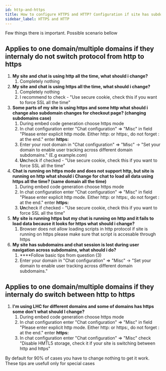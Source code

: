 ```yaml
---
id: http-and-https
title: How to configure HTTPS and HTTP? Configuration if site has subdomains.
sidebar_label: HTTPS and HTTP
---
```


Few things there is important. Possible scenario bellow

## Applies to one domain/multiple domains if they internaly do not switch protocol from http to https

1.  **My site and chat is using http all the time, what should i change?**
    1.  Completely nothing
2.  **My site and chat is using https all the time, what should i change?**
    1.  Completely nothing
    2.  I recommend to check - "Use secure cookie, check this if you want to force SSL all the time"
3.  **Some parts of my site is using https and some http what should i change also subdomain changes for checkout page? (changing subdomains case)**
    1.  During embed code generation choose https mode
    2.  In chat configuration enter "Chat configuration" => "Misc" in field "Please enter explicit http mode. Either http: or https:, do not forget : at the end." enter **https:**
    3.  Enter your root domain in "Chat configuration" => "Misc" -> "Set your domain to enable user tracking across different domain subdomains." (E.g example.com)
    4.  **Un**check if checked - "Use secure cookie, check this if you want to force SSL all the time"
4.  **Chat is running on https mode and does not support http, but site is running on http what should i Change for chat to load all data using https all the time? (same domain all the time)**
    1.  During embed code generation choose https mode
    2.  In chat configuration enter "Chat configuration" => "Misc" in field "Please enter explicit http mode. Either http: or https:, do not forget : at the end." enter **https:**
    3.  **Un**check if checked - "Use secure cookie, check this if you want to force SSL all the time"
5.  ​**My site is running https but my chat is running on http and it fails to load data because it looks for https what should i change?**
    1.  Browser does not allow loading scripts in http protocol if site is running on https please make sure that script is accesable through https
6.  **My site has subdomains and chat session is lost during user navigation across subdomains, what should i do?**
    1.  **​**Follow basic tips from question (3)
    2.  Enter your domain in "Chat configuration" => "Misc" -> "Set your domain to enable user tracking across different domain subdomains."

## Applies to one domain/multiple domains if they internaly do switch between http to https

1.  **I'm using LHC for different domains and some of domains has https some don't what should I change?**
    1.  ​During embed code generation choose https mode
    2.  In chat configuration enter "Chat configuration" => "Misc" in field "Please enter explicit http mode. Either http: or https:, do not forget : at the end." enter **https:**
    3.  In chat configuration enter "Chat configuration" => "Misc" check "Disable HMTL5 storage, check it if your site is switching between http and https"

​​By default for 90% of cases you have to change nothing to get it work. These tips are usefull only for special cases
